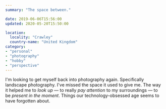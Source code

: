 ```yaml
---
summary: "The space between."

date: 2019-06-06T15:56:00
updated: 2020-05-20T15:50:00

location:
  locality: "Crawley"
  country-name: "United Kingdom"
category:
- "personal"
- "photography"
- "hobby"
- "perspective"
---
```


I'm looking to get myself back into photography again. Specifically landscape photography. I've missed the space it used to give me. The way it helped me to *look up* — to really *pay attention* to my surroundings — to be *present in the moment*. Things our technology-obsessed age seems to have forgotten about.
